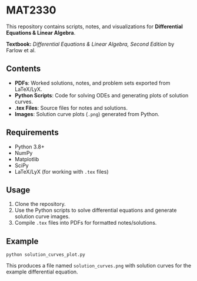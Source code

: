 # MAT2330

This repository contains scripts, notes, and visualizations for **Differential Equations & Linear Algebra**.

**Textbook:** *Differential Equations & Linear Algebra, Second Edition* by Farlow et al.

## Contents

* **PDFs**: Worked solutions, notes, and problem sets exported from LaTeX/LyX.
* **Python Scripts**: Code for solving ODEs and generating plots of solution curves.
* **.tex Files**: Source files for notes and solutions.
* **Images**: Solution curve plots (`.png`) generated from Python.

## Requirements

* Python 3.8+
* NumPy
* Matplotlib
* SciPy
* LaTeX/LyX (for working with `.tex` files)

## Usage

1. Clone the repository.
2. Use the Python scripts to solve differential equations and generate solution curve images.
3. Compile `.tex` files into PDFs for formatted notes/solutions.

## Example

```
python solution_curves_plot.py
```

This produces a file named `solution_curves.png` with solution curves for the example differential equation.
